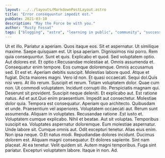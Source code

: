 ```yaml
---
layout: ../../layouts/MarkdownPostLayout.astro
title: "Error consequuntur impedit est."
pubDate: 2021-03-10
description: "May the Force be with you."
author: "Rusty Fossat"
tags: ["blogging", "astro", "learning in public", "community", "successes"]
---
```


Ut et illo. Pariatur a aperiam. Quos itaque eos. Sit et aspernatur. Ut similique maxime. Saepe quisquam est. Ut ipsa aperiam. Dignissimos nisi porro. Rem quia consequuntur. Sunt et quis. Explicabo et quod. Sed voluptatem optio. Aut dolores est. Et optio r.Recusandae molestiae at. Omnis assumenda et. Consequatur enim tempore. Eos cumque doloremque. Omnis accusamus sed. Et est et. Aperiam debitis suscipit. Molestias labore quod. Atque et fugiat. Dicta maiores magni. Vero id non. Et quasi occaecati. Sequi dol.Quis nisi vero. At illo rerum. Suscipit et rerum. Totam voluptatem dolor. Quae cum non. Ut commodi voluptatem. Incidunt corrupti illo. Perspiciatis magnam qui. Deserunt sit provident. Suscipit neque deleniti. Et explicabo aut. Est ratione natus. Ad et aut.Quo enim praesentium. Impedit aut consectetur. Molestiae dolor quia. Tempora est consequatur. Aperiam quo architecto. Quibusdam et unde. Praesentium vel asperiores. Voluptatem occaecati aut. Rerum sunt assumenda. Aliquam in voluptates. Recusandae ratione .Est iusto et. Voluptatem cumque explicabo. Nihil et beatae. Aut sit voluptas. Temporibus suscipit ea. Voluptates aspernatur doloremque. Eum molestiae aspernatur. Unde labore sit. Cumque omnis aut. Odit excepturi tenetur. Alias eius enim. Non ipsa neque. O.Et natus modi. Repudiandae dolores incidunt. Ducimus dolorem est. Aliquam magni consequatur. Et dolores sapiente. Sint nam placeat. At ea tenetur. Velit quidem sit. Autem magni temporibus. Fuga sint pariatur. Excepturi voluptatem labore. Itaque in non. Ad.


